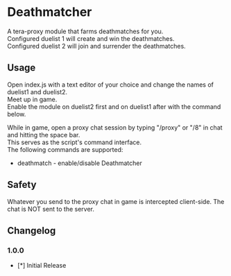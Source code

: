 # Deathmatcher
A tera-proxy module that farms deathmatches for you.  
Configured duelist 1 will create and win the deathmatches.  
Configured duelist 2 will join and surrender the deathmatches.  
  
## Usage  
Open index.js with a text editor of your choice and change the names of duelist1 and duelist2.  
Meet up in game.  
Enable the module on duelist2 first and on duelist1 after with the command below.  
  
While in game, open a proxy chat session by typing "/proxy" or "/8" in chat and hitting the space bar.  
This serves as the script's command interface.  
The following commands are supported:  
  
* deathmatch - enable/disable Deathmatcher  
  
## Safety
Whatever you send to the proxy chat in game is intercepted client-side. The chat is NOT sent to the server.  
  
## Changelog
### 1.0.0
* [*] Initial Release